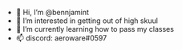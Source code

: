 - 👋 Hi, I’m @bennjamint
- 👀 I’m interested in getting out of high skuul
- 🌱 I’m currently learning how to pass my classes
- 📫 discord: aeroware#0597

<!---
bennjamint/bennjamint is a ✨ special ✨ repository because its `README.md` (this file) appears on your GitHub profile.
You can click the Preview link to take a look at your changes.
--->
